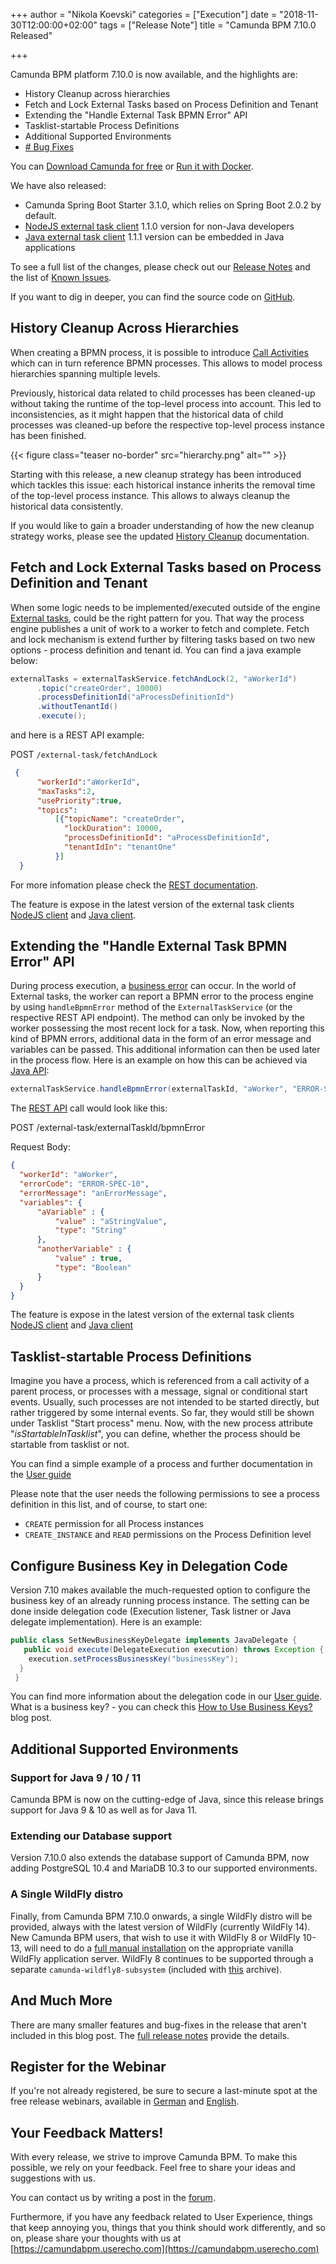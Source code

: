 +++
author = "Nikola Koevski"
categories = ["Execution"]
date = "2018-11-30T12:00:00+02:00"
tags = ["Release Note"]
title = "Camunda BPM 7.10.0 Released"

+++

Camunda BPM platform 7.10.0 is now available, and the highlights are:

<!-- FEATURES LIST BEGINS -->

* History Cleanup across hierarchies
* Fetch and Lock External Tasks based on Process Definition and Tenant
* Extending the "Handle External Task BPMN Error" API
* Tasklist-startable Process Definitions
* Additional Supported Environments
* [# Bug Fixes](https://app.camunda.com/jira/issues/?jql=issuetype%20%3D%20%22Bug%20Report%22%20AND%20fixVersion%20%3D%207.10.0)

<!-- FEATURES LIST ENDS -->

You can [Download Camunda for free](https://camunda.com/download/) or [Run it with Docker](https://hub.docker.com/r/camunda/camunda-bpm-platform/).

We have also released:
* Camunda Spring Boot Starter 3.1.0, which relies on Spring Boot 2.0.2 by default.
* [NodeJS external task client](https://github.com/camunda/camunda-external-task-client-js) 1.1.0 version for non-Java developers
* [Java external task client](https://github.com/camunda/camunda-external-task-client-java) 1.1.1 version can be embedded in Java applications

To see a full list of the changes, please check out our [Release Notes](https://app.camunda.com/jira/secure/ReleaseNote.jspa?projectId=10230&version=15096)
and the list of [Known Issues](https://app.camunda.com/jira/issues/?jql=affectedVersion%20%3D%207.10.0%20and%20status%20!%3D%20Closed).

If you want to dig in deeper, you can find the source code on [GitHub](https://github.com/camunda/camunda-bpm-platform/releases/tag/7.10.0).

<!-- FEATURES EXPLANATIONS BEGIN -->
<!--more-->

## History Cleanup Across Hierarchies

When creating a BPMN process, it is possible to introduce [Call Activities](https://docs.camunda.org/manual/7.10/reference/bpmn20/subprocesses/call-activity/) which can in turn reference BPMN processes.
This allows to model process hierarchies spanning multiple levels.

Previously, historical data related to child processes has been cleaned-up without taking the runtime of the 
top-level process into account. This led to inconsistencies, as it might happen that the historical data of child 
processes was cleaned-up before the respective top-level process instance has been finished.

{{< figure class="teaser no-border" src="hierarchy.png" alt="" >}}

Starting with this release, a new cleanup strategy has been introduced which tackles this issue: each historical instance
inherits the removal time of the top-level process instance. This allows to always cleanup the historical data consistently.

If you would like to gain a broader understanding of how the new cleanup strategy works, please see the updated 
[History Cleanup](https://docs.camunda.org/manual/7.10/user-guide/process-engine/history/#history-cleanup) documentation.

## Fetch and Lock External Tasks based on Process Definition and Tenant

When some logic needs to be implemented/executed outside of the engine [External tasks](https://docs.camunda.org/manual/7.10/user-guide/process-engine/external-tasks), could be the right pattern for you. That way the process engine publishes a unit of work to a worker to fetch and complete. Fetch and lock mechanism is extend further by filtering tasks based on two new options - process definition and tenant id. You can find a
java example below:
```java
externalTasks = externalTaskService.fetchAndLock(2, "aWorkerId")
      .topic("createOrder", 10000)
      .processDefinitionId("aProcessDefinitionId")
      .withoutTenantId()
      .execute();
```
and here is a REST API example:

POST `/external-task/fetchAndLock`
```json
 {
      "workerId":"aWorkerId",
      "maxTasks":2,
      "usePriority":true,
      "topics":
          [{"topicName": "createOrder",
            "lockDuration": 10000,
            "processDefinitionId": "aProcessDefinitionId",
            "tenantIdIn": "tenantOne"
          }]
  }
```
For more infomation please check the [REST documentation](https://docs.camunda.org/manual/7.10/reference/rest/external-task/fetch/).

The feature is expose in the latest version of the external task clients [NodeJS client](https://github.com/camunda/camunda-external-task-client-js) and [Java client](https://github.com/camunda/camunda-external-task-client-java).

## Extending the "Handle External Task BPMN Error" API

During process execution, a [business error](https://docs.camunda.org/manual/7.10/reference/bpmn20/events/error-events/#business-errors-vs-technical-errors) can occur. In the world of External tasks, the worker can report a BPMN error to the process engine by using `handleBpmnError` method of the `ExternalTaskService` (or the respective REST API endpoint). The method can only be invoked by the worker possessing the most recent lock for a task. Now, when reporting this kind of BPMN errors, additional data in the form of an error message and variables can be passed. This additional information can then be used later in the process flow.
Here is an example on how this can be achieved via [Java API](https://docs.camunda.org/manual/7.10/user-guide/process-engine/external-tasks/#reporting-bpmn-error):
```java
externalTaskService.handleBpmnError(externalTaskId, "aWorker", "ERROR-SPEC-10", "anErrorMessage", variables);
```
The [REST API](https://docs.camunda.org/manual/7.10/reference/rest/external-task/post-bpmn-error/) call would look like this:

POST /external-task/externalTaskId/bpmnError

Request Body:
```json
{
  "workerId": "aWorker",
  "errorCode": "ERROR-SPEC-10",
  "errorMessage": "anErrorMessage",
  "variables": {
	  "aVariable" : {
		  "value" : "aStringValue",
		  "type": "String"
	  },
	  "anotherVariable" : {
		  "value" : true,
		  "type": "Boolean"
	  }
  }
}
```

The feature is expose in the latest version of the external task clients [NodeJS client](https://github.com/camunda/camunda-external-task-client-js) and [Java client](https://github.com/camunda/camunda-external-task-client-java)

## Tasklist-startable Process Definitions

Imagine you have a process, which is referenced from a call activity of a parent process, or processes with a message, signal or conditional start events. Usually, such processes
are not intended to be started directly, but rather triggered by some internal events. So far, they would still be shown under Tasklist "Start process" menu.
Now, with the new process attribute "*isStartableInTasklist*", you can define, whether the process should be startable from tasklist or not.

You can find a simple example of a process and further documentation in the [User guide](https://docs.camunda.org/manual/7.10/user-guide/process-engine/process-engine-concepts/#start-process-instances-via-tasklist)

Please note that the user needs the following permissions to see a process definition in this list, and of course, to start one:

* `CREATE` permission for all Process instances
* `CREATE_INSTANCE` and `READ` permissions on the Process Definition level

## Configure Business Key in Delegation Code

Version 7.10 makes available the much-requested option to configure the business key of an already running process instance. The setting can be done inside delegation code (Execution listener, Task listner or Java delegate implementation). Here is an example:
```java
public class SetNewBusinessKeyDelegate implements JavaDelegate {
   public void execute(DelegateExecution execution) throws Exception {
    execution.setProcessBusinessKey("businessKey");
  }
 }
```
You can find more information about the delegation code in our [User guide](https://docs.camunda.org/manual/7.10/user-guide/process-engine/delegation-code/#set-business-key-from-delegation-code).
What is a business key? - you can check this [How to Use Business Keys?](https://blog.camunda.com/post/2018/10/business-key/) blog post.

## Additional Supported Environments

### Support for Java 9 / 10 / 11

Camunda BPM is now on the cutting-edge of Java, since this release brings support for Java 9 & 10 as well as for Java 11.

### Extending our Database support

Version 7.10.0 also extends the database support of Camunda BPM, now adding PostgreSQL 10.4 and MariaDB 10.3 to our supported environments.

### A Single WildFly distro

Finally, from Camunda BPM 7.10.0 onwards, a single WildFly distro will be provided, always with the latest version of WildFly (currently WildFly 14). New Camunda BPM users, that wish to use it with WildFly 8 or WildFly 10-13, will need to do a [full manual installation](https://docs.camunda.org/manual/7.10/installation/full/jboss/manual/) on the appropriate vanilla WildFly application server. WildFly 8 continues to be supported through a separate `camunda-wildfly8-subsystem` (included with [this](https://app.camunda.com/nexus/content/groups/public/org/camunda/bpm/wildfly/camunda-wildfly8-modules/) archive).

<!-- FEATURES EXPLANATIONS END -->

## And Much More

There are many smaller features and bug-fixes in the release that aren't included in this blog post. The [full release notes]() provide the details.

## Register for the Webinar

If you're not already registered, be sure to secure a last-minute spot at the free release webinars, available in [German](https://register.gotowebinar.com/register/7430032682918026764) and [English](https://register.gotowebinar.com/register/5312228152286683916).

## Your Feedback Matters!

With every release, we strive to improve Camunda BPM. To make this possible, we rely on your feedback. Feel free to share your ideas and suggestions with us.

You can contact us by writing a post in the [forum](https://forum.camunda.org/).

Furthermore, if you have any feedback related to User Experience, things that keep annoying you, things that you think should work differently, and so on, please share your thoughts with us at [https://camundabpm.userecho.com](https://camundabpm.userecho.com)

